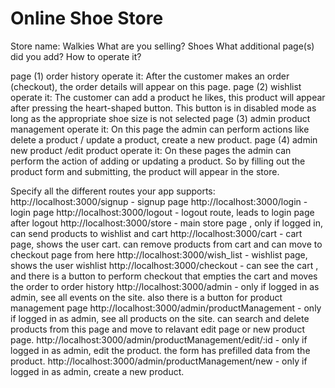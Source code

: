 # Online Shoe Store

Store name:
Walkies
What are you selling?
Shoes
What additional page(s) did you add? How to operate it?
            
page (1) order history operate it: After the customer makes an order (checkout), the order details will appear on this page.
page (2) wishlist operate it: The customer can add a product he likes, this product will appear after pressing the heart-shaped button.
This button is in disabled mode as long as the appropriate shoe size is not selected
page (3) admin product management operate it: On this page the admin can perform actions like delete a product / update a product, create a new product.
page (4) admin new product /edit product operate it: On these pages the admin can perform the action of adding or updating a product. So by filling out the product form and submitting, the product will appear in the store.
            

           
Specify all the different routes your app supports:
http://localhost:3000/signup -   signup page
http://localhost:3000/login  -   login page
http://localhost:3000/logout  -  logout route, leads to login page after logout
http://localhost:3000/store  -   main store page , only if logged in, can send products to wishlist and cart
http://localhost:3000/cart   -   cart page, shows the user cart. can remove products from cart and can move to checkout page from here
http://localhost:3000/wish_list   -   wishlist page, shows the user wishlist
http://localhost:3000/checkout   -   can see the cart , and there is a button to perform checkout that empties the cart and moves the order to order history
http://localhost:3000/admin   -   only if logged in as admin, see all events on the site. also there is a button for product management page
http://localhost:3000/admin/productManagement   -   only if logged in as admin, see all products on the site. can search and delete products from this page and move to relavant edit page or new product page.
http://localhost:3000/admin/productManagement/edit/:id   -   only if logged in as admin, edit the product. the form has prefilled data from the product.
http://localhost:3000/admin/productManagement/new   -   only if logged in as admin, create a new product.
